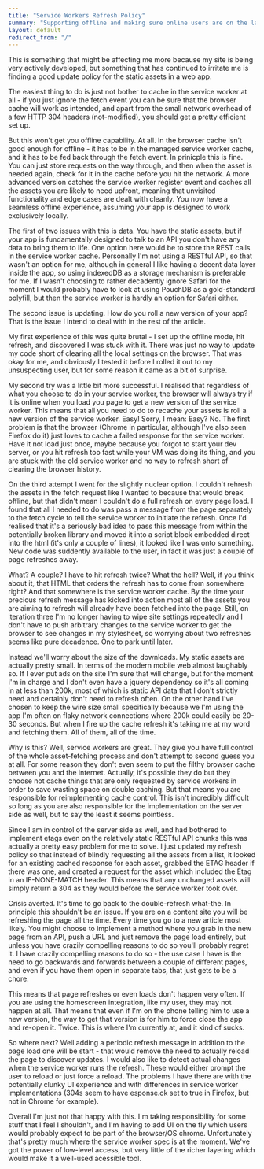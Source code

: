 ```yaml
---
title: "Service Workers Refresh Policy"
summary: "Supporting offline and making sure online users are on the latest version is hard."
layout: default
redirect_from: "/"
---
```


This is something that might be affecting me more because my site is being very actively developed, but something that has continued to irritate me is finding a good update policy for the static assets in a web app.

The easiest thing to do is just not bother to cache in the service worker at all - if you just ignore the fetch event you can be sure that the browser cache will work as intended, and apart from the small network overhead of a few HTTP 304 headers (not-modified), you should get a pretty efficient set up.

But this won't get you offline capability. At all. In the browser cache isn't good enough for offline - it has to be in the managed service worker cache, and it has to be fed back through the fetch event. In prinicple this is fine. You can just store requests on the way through, and then when the asset is needed again, check for it in the cache before you hit the network. A more advanced version catches the service worker register event and caches all the assets you are likely to need upfront, meaning that unvisited functionality and edge cases are dealt with cleanly. You now have a seamless offline experience, assuming your app is designed to work exclusively locally.

The first of two issues with this is data. You have the static assets, but if your app is fundamentally designed to talk to an API you don't have any data to bring them to life. One option here would be to store the REST calls in the service worker cache. Personally I'm not using a RESTful API, so that wasn't an option for me, although in general I like having a decent data layer inside the app, so using indexedDB as a storage mechanism is preferable for me. If I wasn't choosing to rather decadently ignore Safari for the moment I would probably have to look at using PouchDB as a gold-standard polyfill, but then the service worker is hardly an option for Safari either.

The second issue is updating. How do you roll a new version of your app? That is the issue I intend to deal with in the rest of the article.

My first experience of this was quite brutal - I set up the offline mode, hit refresh, and discovered I was stuck with it. There was just no way to update my code short of clearing all the local settings on the browser. That was okay for me, and obviously I tested it before I rolled it out to my unsuspecting user, but for some reason it came as a bit of surprise.

My second try was a little bit more successful. I realised that regardless of what you choose to do in your service worker, the browser will always try if it is online when you load you page to get a new version of the service worker. This means that all you need to do to recache your assets is roll a new version of the service worker. Easy! Sorry, I mean: Easy? No. The first problem is that the browser (Chrome in particular, although I've also seen Firefox do it) just loves to cache a failed response for the service worker. Have it not load just once, maybe because you forgot to start your dev server, or you hit refresh too fast while your VM was doing its thing, and you are stuck with the old service worker and no way to refresh short of clearing the browser history.

On the third attempt I went for the slightly nuclear option. I couldn't rehresh the assets in the fetch request like I wanted to because that would break offline, but that didn't mean I couldn't do a full refresh on every page load. I found that all I needed to do was pass a message from the page separately to the fetch cycle to tell the service worker to initiate the refresh. Once I'd realised that it's a seriously bad idea to pass this message from within the potentially broken library and moved it into a script block embedded direct into the html (it's only a couple of lines), it looked like I was onto something. New code was suddently available to the user, in fact it was just a couple of page refreshes away.

What? A couple? I have to hit refresh twice? What the hell? Well, if you think about it, that HTML that orders the refresh has to come from somewhere right? And that somewhere is the service worker cache. By the time your precious refresh message has kicked into action most all of the assets you are aiming to refresh will already have been fetched into the page. Still, on iteration three I'm no longer having to wipe site settings repeatedly and I don't have to push arbitrary changes to the service worker to get the browser to see changes in my stylesheet, so worrying about two refreshes seems like pure decadence. One to park until later.

Instead we'll worry about the size of the downloads. My static assets are actually pretty small. In terms of the modern mobile web almost laughably so. If I ever put ads on the site I'm sure that will change, but for the moment I'm in charge and I don't even have a jquery dependency so it's all coming in at less than 200k, most of which is static API data that I don't strictly need and certainly don't need to refresh often. On the other hand I've chosen to keep the wire size small specifically because we I'm using the app I'm often on flaky network connections where 200k could easily be 20-30 seconds. But when I fire up the cache refresh it's taking me at my word and fetching them. All of them, all of the time. 

Why is this? Well, service workers are great. They give you have full control of the whole asset-fetching process and don't attempt to second guess you at all. For some reason they don't even seem to put the filthy browser cache between you and the internet. Actually, it's possible they do but they choose not cache things that are only requested by service workers in order to save wasting space on double caching. But that means you are responsible for reimplementing cache control. This isn't incredibly difficult so long as you are also responsible for the implementation on the server side as well, but to say the least it seems pointless.

Since I am in control of the server side as well, and had bothered to implement etags even on the relatively static RESTful API chunks this was actually a pretty easy problem for me to solve. I just updated my refresh policy so that instead of blindly requesting all the assets from a list, it looked for an existing cached response for each asset, grabbed the ETAG header if there was one, and created a request for the asset which included the Etag in an IF-NONE-MATCH header. This means that any unchanged assets will simply return a 304 as they would before the service worker took over. 

Crisis averted. It's time to go back to the double-refresh what-the. In principle this shouldn't be an issue. If you are on a content site you will be refreshing the page all the time. Every time you go to a new article most likely. You might choose to implement a method where you grab in the new page from an API, push a URL and just remove the page load entirely, but unless you have crazily compelling reasons to do so you'll probably regret it. I have crazily compelling reasons to do so - the use case I have is the need to go backwards and forwards between a couple of different pages, and even if you have them open in separate tabs, that just gets to be a chore. 

This means that page refreshes or even loads don't happen very often. If you are using the homescreen integration, like my user, they may not happen at all. That means that even if I'm on the phone telling him to use a new version, the way to get that version is for him to force close the app and re-open it. Twice. This is where I'm currently at, and it kind of sucks.

So where next? Well adding a periodic refresh message in addition to the page load one will be start - that would remove the need to actually reload the page to discover updates. I would also like to detect actual changes when the service worker runs the refresh. These would either prompt the user to reload or just force a reload. The problems I have there are with the potentially clunky UI experience and with differences in service worker implementations (304s seem to have esponse.ok set to true in Firefox, but not in Chrome for example).

Overall I'm just not that happy with this. I'm taking responsibility for some stuff that I feel I shouldn't, and I'm having to add UI on the fly which users would probably expect to be part of the browser/OS chrome. Unfortunately that's pretty much where the service worker spec is at the moment. We've got the power of low-level access, but very little of the richer layering which would make it a well-used acessible tool.
